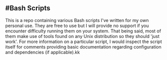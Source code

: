 #Bash Scripts
---

This is a repo containing various Bash scripts I've written for my own personal use. They are free
to use but I will provide no support if you encounter difficulty running them on your system. That
being said, most of them make use of tools found on any Unix distribution so they should 'just
work'. For more information on a particular script, I would inspect the script itself for comments
providing basic documentation regarding configuration and dependencies (if applicable).kk
